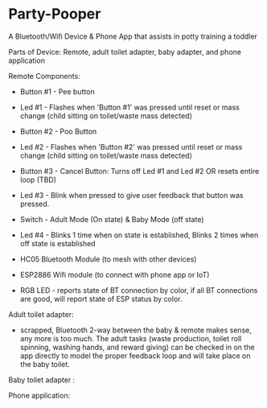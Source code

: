 # Party-Pooper
A Bluetooth/Wifi Device &amp; Phone App that assists in potty training a toddler 


Parts of Device:
Remote, adult toilet adapter, baby adapter, and phone application 

Remote Components:
 - Button #1 - Pee button
 - Led #1 - Flashes when 'Button #1' was pressed until reset or mass change (child sitting on toilet/waste mass detected) 

 - Button #2 - Poo Button
 - Led #2 - Flashes when 'Button #2' was pressed until reset or mass change (child sitting on toilet/waste mass detected) 
 
 - Button #3 - Cancel Button:   Turns off Led #1 and Led #2 OR resets entire loop (TBD) 
 - Led #3 - Blink when pressed to give user feedback that button was pressed. 

 - Switch - Adult Mode (On state) & Baby Mode (off state) 
 - Led #4 - Blinks 1 time when on state is established, Blinks 2 times when off state is established 

 - HC05 Bluetooth Module (to mesh with other devices)
 - ESP2886 Wifi module (to connect with phone app or IoT) 
 - RGB LED  - reports state of BT connection by color, if all BT connections are good, will report state of ESP status by color. 


Adult toilet adapter:
- scrapped, Bluetooth 2-way between the baby & remote makes sense, any more is too much. The adult tasks (waste production, toilet roll spinning, washing hands, and reward giving) can be checked in on the app directly to model the proper feedback loop and will take place on the baby toilet.



Baby toilet adapter :


Phone application: 



